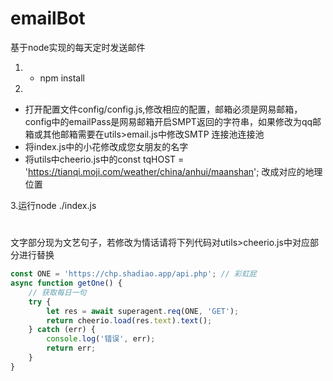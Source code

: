 # emailBot
基于node实现的每天定时发送邮件



1. - npm install

2.
 - 打开配置文件config/config.js,修改相应的配置，邮箱必须是网易邮箱，config中的emailPass是网易邮箱开启SMPT返回的字符串，如果修改为qq邮箱或其他邮箱需要在utils>email.js中修改SMTP 连接池连接池
 - 将index.js中的小花修改成您女朋友的名字
 - 将utils中cheerio.js中的const tqHOST = 'https://tianqi.moji.com/weather/china/anhui/maanshan'; 改成对应的地理位置
        
3.运行node ./index.js
# 
文字部分现为文艺句子，若修改为情话请将下列代码对utils>cheerio.js中对应部分进行替换
```js
const ONE = 'https://chp.shadiao.app/api.php'; // 彩虹屁
async function getOne() {
    // 获取每日一句
    try {
        let res = await superagent.req(ONE, 'GET');
        return cheerio.load(res.text).text();
    } catch (err) {
        console.log('错误', err);
        return err;
    }
}
```




